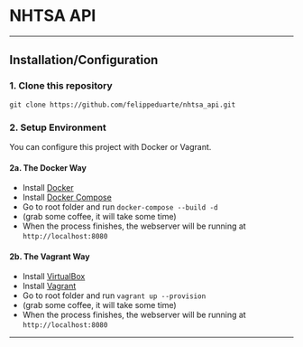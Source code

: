 # NHTSA API

---

## Installation/Configuration

### 1. Clone this repository

`git clone https://github.com/felippeduarte/nhtsa_api.git`

### 2. Setup Environment

You can configure this project with Docker or Vagrant.

#### 2a. The Docker Way

- Install [Docker](https://docs.docker.com/install/)
- Install [Docker Compose](https://docs.docker.com/compose/install/)
- Go to root folder and run `docker-compose --build -d`
- (grab some coffee, it will take some time)
- When the process finishes, the webserver will be running at `http://localhost:8080`

#### 2b. The Vagrant Way

- Install [VirtualBox](https://www.virtualbox.org/)
- Install [Vagrant](https://www.vagrantup.com/intro/getting-started/index.html)
- Go to root folder and run `vagrant up --provision`
- (grab some coffee, it will take some time)
- When the process finishes, the webserver will be running at `http://localhost:8080`

---
